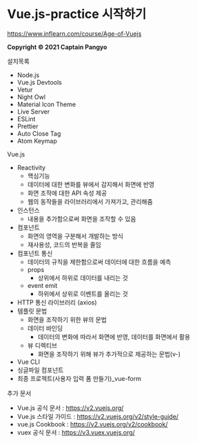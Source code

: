 # Vue.js-practice 시작하기

https://www.inflearn.com/course/Age-of-Vuejs

**Copyright © 2021 Captain Pangyo**

설치목록
- Node.js
- Vue.js Devtools
- Vetur
- Night Owl
- Material Icon Theme
- Live Server
- ESLint
- Prettier
- Auto Close Tag
- Atom Keymap

Vue.js
- Reactivity
  - 핵심기능
  - 데이터에 대한 변화를 뷰에서 감지해서 화면에 반영
  - 화면 조작에 대한 API 속성 제공
  - 웹의 동작들을 라이브러리에서 가져가고, 관리해줌
- 인스턴스
  - 내용을 추가함으로써 화면을 조작할 수 있음
- 컴포넌트
  - 화면의 영역을 구분해서 개발하는 방식
  - 재사용성, 코드의 반복을 줄임
- 컴포넌트 통신
  - 데이터의 규칙을 제한함으로써 데이터에 대한 흐름을 예측
  - props
    - 상위에서 하위로 데이터를 내리는 것
  - event emit
    - 하위에서 상위로 이벤트를 올리는 것
- HTTP 통신 라이브러리 (axios)
- 템플릿 문법
  - 화면을 조작하기 위한 뷰의 문법
  - 데이터 바인딩
    - 데이터의 변화에 따라서 화면에 반영, 데이터를 화면에서 활용
  - 뷰 디렉티브
    - 화면을 조작하기 위해 뷰가 추가적으로 제공하는 문법(v-)
- Vue CLI
- 싱글파일 컴포넌트
- 최종 프로젝트(사용자 입력 폼 만들기)_vue-form

추가 문서
- Vue.js 공식 문서 : https://v2.vuejs.org/
- Vue.js 스타일 가이드 : https://v2.vuejs.org/v2/style-guide/
- vue.js Cookbook : https://v2.vuejs.org/v2/cookbook/
- vuex 공식 문서 : https://v3.vuex.vuejs.org/